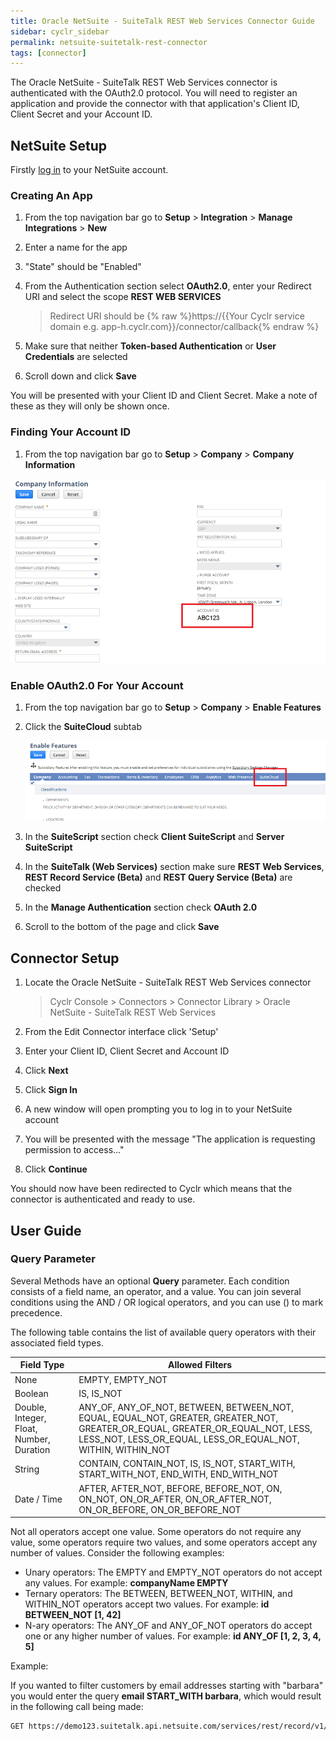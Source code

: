 ```yaml
---
title: Oracle NetSuite - SuiteTalk REST Web Services Connector Guide
sidebar: cyclr_sidebar
permalink: netsuite-suitetalk-rest-connector
tags: [connector]
---
```


The Oracle NetSuite - SuiteTalk REST Web Services connector is authenticated with the OAuth2.0 protocol. You will need to register an application and provide the connector with that application's Client ID, Client Secret and your Account ID.

## NetSuite Setup

Firstly [log in](https://system.netsuite.com/pages/customerlogin.jsp) to your NetSuite account.

### Creating An App

1. From the top navigation bar go to **Setup** > **Integration** > **Manage Integrations** > **New**

2. Enter a name for the app

3. "State" should be "Enabled"

4. From the Authentication section select **OAuth2.0**, enter your Redirect URI and select the scope **REST WEB SERVICES**

   > Redirect URI should be {% raw %}https://{{Your Cyclr service domain e.g. app-h.cyclr.com}}/connector/callback{% endraw %}

5. Make sure that neither **Token-based Authentication** or **User Credentials** are selected

6. Scroll down and click **Save**

You will be presented with your Client ID and Client Secret. Make a note of these as they will only be shown once.

### Finding Your Account ID

1. From the top navigation bar go to **Setup** > **Company** > **Company Information**

![Company information](./images/netsuite_suitetalk_1.png)

### Enable OAuth2.0 For Your Account

1. From the top navigation bar go to **Setup** > **Company** > **Enable Features**

2. Click the **SuiteCloud** subtab

   ![SuiteCloud tab](./images/netsuite_suitetalk_2.png)

3. In the **SuiteScript** section check **Client SuiteScript** and **Server SuiteScript**

4. In the **SuiteTalk (Web Services)** section make sure **REST Web Services**, **REST Record Service (Beta)** and **REST Query Service (Beta)** are checked

5. In the **Manage Authentication** section check **OAuth 2.0**

6. Scroll to the bottom of the page and click **Save**

## Connector Setup

1. Locate the Oracle NetSuite - SuiteTalk REST Web Services connector

   > Cyclr Console > Connectors > Connector Library > Oracle NetSuite - SuiteTalk REST Web Services

2. From the Edit Connector interface click 'Setup'

3. Enter your Client ID, Client Secret and Account ID

4. Click **Next**

5. Click **Sign In**

6. A new window will open prompting you to log in to your NetSuite account

7. You will be presented with the message "The application is requesting permission to access..."

8. Click **Continue**

You should now have been redirected to Cyclr which means that the connector is authenticated and ready to use.

## User Guide

### Query Parameter

Several Methods have an optional **Query** parameter. Each condition consists of a field name, an operator, and a value. You can join several conditions using the AND / OR logical operators, and you can use () to mark precedence.

The following table contains the list of available query operators with their associated field types.

| Field Type                               | Allowed Filters                                                                                                                                                                                |
| ---------------------------------------- | ---------------------------------------------------------------------------------------------------------------------------------------------------------------------------------------------- |
| None                                     | EMPTY, EMPTY_NOT                                                                                                                                                                               |
| Boolean                                  | IS, IS_NOT                                                                                                                                                                                     |
| Double, Integer, Float, Number, Duration | ANY_OF, ANY_OF_NOT, BETWEEN, BETWEEN_NOT, EQUAL, EQUAL_NOT, GREATER, GREATER_NOT, GREATER_OR_EQUAL, GREATER_OR_EQUAL_NOT, LESS, LESS_NOT, LESS_OR_EQUAL, LESS_OR_EQUAL_NOT, WITHIN, WITHIN_NOT |
| String                                   | CONTAIN, CONTAIN_NOT, IS, IS_NOT, START_WITH, START_WITH_NOT, END_WITH, END_WITH_NOT                                                                                                           |
| Date / Time                              | AFTER, AFTER_NOT, BEFORE, BEFORE_NOT, ON, ON_NOT, ON_OR_AFTER, ON_OR_AFTER_NOT, ON_OR_BEFORE, ON_OR_BEFORE_NOT                                                                                 |

Not all operators accept one value. Some operators do not require any value, some operators require two values, and some operators accept any number of values. Consider the following examples:

- Unary operators: The EMPTY and EMPTY_NOT operators do not accept any values. For example: **companyName EMPTY**
- Ternary operators: The BETWEEN, BETWEEN_NOT, WITHIN, and WITHIN_NOT operators accept two values. For example: **id BETWEEN_NOT [1, 42]**
- N-ary operators: The ANY_OF and ANY_OF_NOT operators do accept one or any higher number of values. For example: **id ANY_OF [1, 2, 3, 4, 5]**

Example:

If you wanted to filter customers by email addresses starting with "barbara" you would enter the query **email START_WITH barbara**, which would result in the following call being made:

```sh
GET https://demo123.suitetalk.api.netsuite.com/services/rest/record/v1/customer?q=email START_WITH barbara
```
